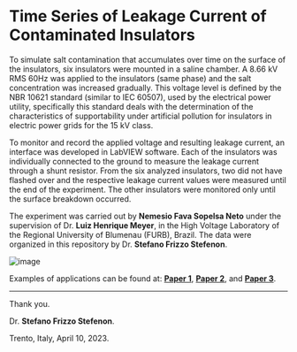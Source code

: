 # Time Series of Leakage Current of Contaminated Insulators

To simulate salt contamination that accumulates over time on the surface of the insulators, six insulators were mounted in a saline chamber. A 8.66 kV RMS 60Hz was applied to the insulators (same phase) and the salt concentration was increased gradually. This voltage level is defined by the NBR 10621 standard (similar to IEC 60507), used by the electrical power utility, specifically this standard deals with the determination of the characteristics of supportability under artificial pollution for insulators in electric power grids for the 15 kV class.

To monitor and record the applied voltage and resulting leakage current, an interface was developed in LabVIEW software. Each of the insulators was individually connected to the ground to measure the leakage current through a shunt resistor. From the six analyzed insulators, two did not have flashed over and the respective leakage current values were measured until the end of the experiment. The other insulators were monitored only until the surface breakdown occurred. 

The experiment was carried out by **Nemesio Fava Sopelsa Neto** under the supervision of Dr. **Luiz Henrique Meyer**, in the High Voltage Laboratory of the Regional University of Blumenau (FURB), Brazil. The data were organized in this repository by Dr. **Stefano Frizzo Stefenon**.

![image](https://user-images.githubusercontent.com/88292916/223122262-40c53b67-1953-4548-8773-98e50c6dd060.png)

Examples of applications can be found at:
**[Paper 1](https://doi.org/10.3390/s23063202)**,
**[Paper 2](https://doi.org/10.3390/s22166121)**, and
**[Paper 3](https://doi.org/10.1016/j.ijepes.2023.109269)**.

---

Thank you.

Dr. **Stefano Frizzo Stefenon**.

Trento, Italy, April 10, 2023.
